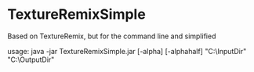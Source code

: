 # TextureRemixSimple
Based on TextureRemix, but for the command line and simplified


usage: java -jar TextureRemixSimple.jar [-alpha] [-alphahalf] "C:\InputDir" "C:\OutputDir"